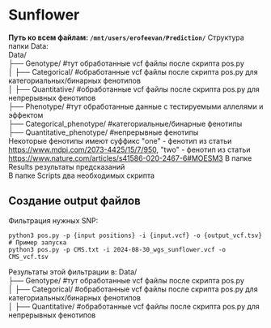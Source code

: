 # Sunflower
**Путь ко всем файлам: ```/mnt/users/erofeevan/Prediction/```** 
Структура папки Data:        
Data/      
├── Genotype/ #тут обработанные vcf файлы после скрипта pos.py      
│       ├── Categorical/ #обработанные vcf файлы после скрипта pos.py для категориальных/бинарных фенотипов      
│       ├── Quantitative/ #обработанные vcf файлы после скрипта pos.py для непрерывных фенотипов      
├── Phenotype/ #тут обработанные данные с тестируемыми аллелями и эффектом      
        ├── Categorical_phenotype/ #категориальные/бинарные фенотипы         
        ├── Quantitative_phenotype/ #непрерывные фенотипы      
Некоторые фенотипы имеют суффикс "one" - фенотип из статьи https://www.mdpi.com/2073-4425/15/7/950, "two" - фенотип из статьи https://www.nature.com/articles/s41586-020-2467-6#MOESM3
В папке Results результаты предсказаний      
В папке Scripts два необходимых скрипта         
## Создание output файлов
Фильтрация нужных SNP:
```
python3 pos.py -p {input positions} -i {input.vcf} -o {output_vcf.tsv}
# Пример запуска
python3 pos.py -p CMS.txt -i 2024-08-30_wgs_sunflower.vcf -o CMS_vcf.tsv
```
Результаты этой фильтрации в:
Data/      
├── Genotype/ #тут обработанные vcf файлы после скрипта pos.py      
│       ├── Categorical/ #обработанные vcf файлы после скрипта pos.py для категориальных/бинарных фенотипов      
│       ├── Quantitative/ #обработанные vcf файлы после скрипта pos.py для непрерывных фенотипов   
